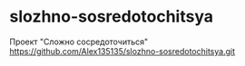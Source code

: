 # slozhno-sosredotochitsya
Проект "Сложно сосредоточиться"
https://github.com/Alex135135/slozhno-sosredotochitsya.git
